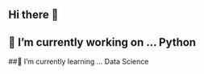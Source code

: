 ## Hi there 👋
## 🔭 I’m currently working on ... Python
##🌱 I’m currently learning ... Data Science
<!--
**prA-G/prA-G** is a ✨ _special_ ✨ repository because its `README.md` (this file) appears on your GitHub profile.

Here are some ideas to get you started:

- 
-->
